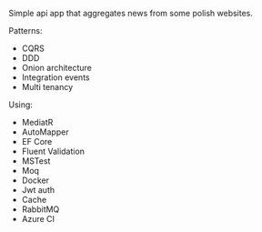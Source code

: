 Simple api app that aggregates news from some polish websites.

Patterns:
- CQRS
- DDD
- Onion architecture
- Integration events
- Multi tenancy

Using:
- MediatR
- AutoMapper
- EF Core
- Fluent Validation
- MSTest
- Moq
- Docker
- Jwt auth
- Cache
- RabbitMQ
- Azure CI
